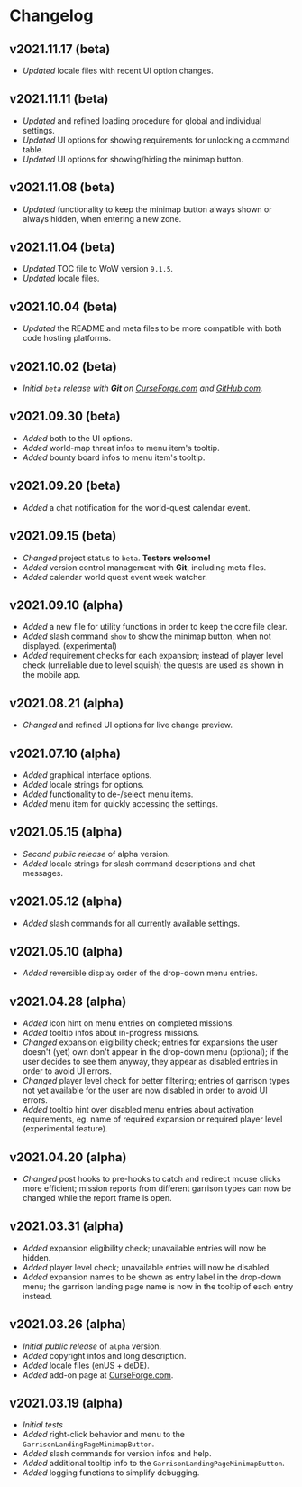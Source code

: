 Changelog
=========

v2021.11.17 (beta)
-------------------
- *Updated* locale files with recent UI option changes.

v2021.11.11 (beta)
-------------------

- *Updated* and refined loading procedure for global and individual settings.
- *Updated* UI options for showing requirements for unlocking a command table.
- *Updated* UI options for showing/hiding the minimap button.

v2021.11.08 (beta)
-------------------

- *Updated* functionality to keep the minimap button always shown or always hidden, when entering a new zone.

v2021.11.04 (beta)
-------------------

- *Updated* TOC file to WoW version `9.1.5`.
- *Updated* locale files.

v2021.10.04 (beta)
-------------------

- *Updated* the README and meta files to be more compatible with both code hosting platforms.

v2021.10.02 (beta)
-------------------

- *Initial `beta` release with __Git__ on [CurseForge.com](https://www.curseforge.com/wow/addons/mission-report-button-plus) and [GitHub.com](https://github.com/erglo/mission-report-button-plus).*

v2021.09.30 (beta)
-------------------

- *Added* both to the UI options.
- *Added* world-map threat infos to menu item's tooltip.
- *Added* bounty board infos to menu item's tooltip.

v2021.09.20 (beta)
-------------------

- *Added* a chat notification for the world-quest calendar event.

v2021.09.15 (beta)
-------------------

- *Changed* project status to `beta`. __Testers welcome!__
- *Added* version control management with __Git__, including meta files.
- *Added* calendar world quest event week watcher.

v2021.09.10 (alpha)
-------------------

- *Added* a new file for utility functions in order to keep the core file clear.
- *Added* slash command `show` to show the minimap button, when not displayed. (experimental)
- *Added* requirement checks for each expansion; instead of player level check (unreliable due to level squish) the quests are used as shown in the mobile app.

v2021.08.21 (alpha)
-------------------

- *Changed* and refined UI options for live change preview.

v2021.07.10 (alpha)
-------------------

- *Added* graphical interface options.
- *Added* locale strings for options.
- *Added* functionality to de-/select menu items.
- *Added* menu item for quickly accessing the settings.

v2021.05.15 (alpha)
-------------------

- *Second public release* of alpha version.
- *Added* locale strings for slash command descriptions and chat messages.

v2021.05.12 (alpha)
-------------------

- *Added* slash commands for all currently available settings.

v2021.05.10 (alpha)
-------------------

- *Added* reversible display order of the drop-down menu entries.

v2021.04.28 (alpha)
-------------------

- *Added* icon hint on menu entries on completed missions.
- *Added* tooltip infos about in-progress missions.
- *Changed* expansion eligibility check; entries for expansions the user doesn't
  (yet) own don't appear in the drop-down menu (optional); if the user decides
  to see them anyway, they appear as disabled entries in order to avoid
  UI errors.
- *Changed* player level check for better filtering; entries of garrison types
  not yet available for the user are now disabled in order to avoid UI errors.
- *Added* tooltip hint over disabled menu entries about activation requirements,
  eg. name of required expansion or required player level (experimental feature).

v2021.04.20 (alpha)
-------------------

- *Changed* post hooks to pre-hooks to catch and redirect mouse clicks more
  efficient; mission reports from different garrison types can now be changed
  while the report frame is open.

v2021.03.31 (alpha)
-------------------

- *Added* expansion eligibility check; unavailable entries will now be hidden.
- *Added* player level check; unavailable entries will now be disabled.
- *Added* expansion names to be shown as entry label in the drop-down menu; the
  garrison landing page name is now in the tooltip of each entry instead.

v2021.03.26 (alpha)
-------------------

- *Initial public release* of `alpha` version.
- *Added* copyright infos and long description.
- *Added* locale files (enUS + deDE).
- *Added* add-on page at
  [CurseForge.com](https://www.curseforge.com/wow/addons/mission-report-button-plus).

v2021.03.19 (alpha)
-------------------

- *Initial tests*
- *Added* right-click behavior and menu to the
  `GarrisonLandingPageMinimapButton`.
- *Added* slash commands for version infos and help.
- *Added* additional tooltip info to the `GarrisonLandingPageMinimapButton`.
- *Added* logging functions to simplify debugging.
